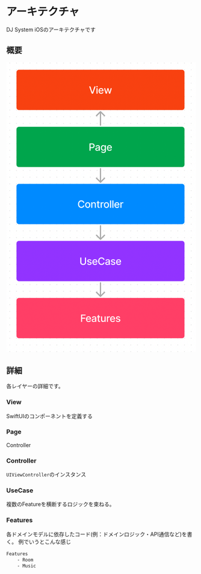 # アーキテクチャ

DJ System iOSのアーキテクチャです

## 概要
<img src="./images/architecture-diagram.png">

## 詳細

各レイヤーの詳細です。


### View

SwiftUIのコンポーネントを定義する

### Page

Controller

### Controller

`UIViewController`のインスタンス

### UseCase

複数のFeatureを横断するロジックを束ねる。

### Features 
各ドメインモデルに依存したコード(例：ドメインロジック・API通信など)を書く。
例でいうとこんな感じ

```
Features
    - Room
    - Music
```

